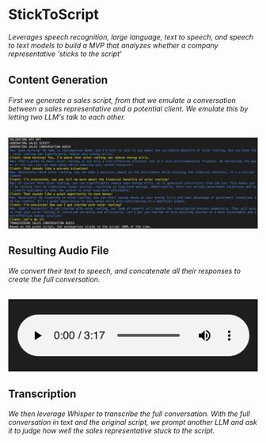 # StickToScript
###### Leverages speech recognition, large language, text to speech, and speech to text models to build a MVP that analyzes whether a company representative 'sticks to the script'

## Content Generation
###### First we generate a sales script, from that we emulate a conversation between a sales representative and a potential client. We emulate this by letting two LLM's talk to each other.


<img src="imgs/terminal.png" width="1000">

## Resulting Audio File
###### We convert their text to speech, and concatenate all their responses to create the full conversation.


<img src="imgs/audioplayer.png" width="700">

## Transcription
###### We then leverage Whisper to transcribe the full conversation. With the full conversation in text and the original script, we prompt another LLM and ask it to judge how well the sales representative stuck to the script. 